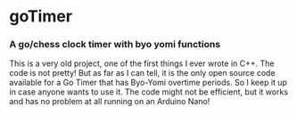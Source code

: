 # goTimer
### A go/chess clock timer with byo yomi functions
 
 This is a very old project, one of the first things I ever wrote in C++. The code is not pretty! But as far as I can tell, it is the only open source code available for a Go Timer that has Byo-Yomi overtime periods. So I keep it up in case anyone wants to use it. The code might not be efficient, but it works and has no problem at all running on an Arduino Nano!
